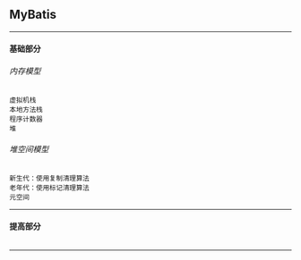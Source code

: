## MyBatis

---

#### 基础部分

###### 内存模型

    虚拟机栈
    本地方法栈
    程序计数器
    堆

###### 堆空间模型

    新生代：使用复制清理算法
    老年代：使用标记清理算法
    元空间

---

#### 提高部分

######

---

















